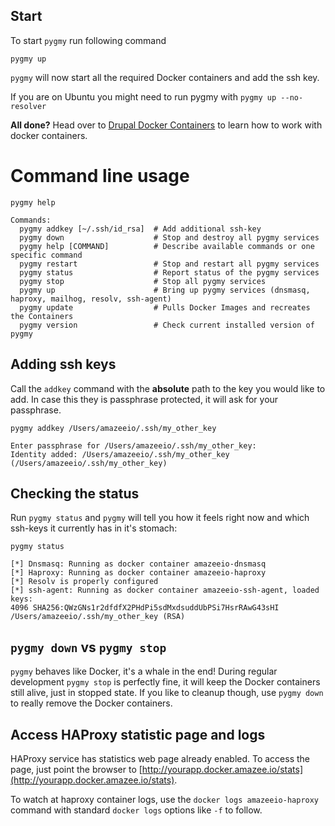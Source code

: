 
## Start
To start `pygmy` run following command

    pygmy up

`pygmy` will now start all the required Docker containers and add the ssh key.

If you are on Ubuntu you might need to run pygmy with `pygmy up --no-resolver`

**All done?** Head over to [Drupal Docker Containers](./drupal_site_containers.md) to learn how to work with docker containers.

# Command line usage

```
pygmy help

Commands:
  pygmy addkey [~/.ssh/id_rsa]  # Add additional ssh-key
  pygmy down                    # Stop and destroy all pygmy services
  pygmy help [COMMAND]          # Describe available commands or one specific command
  pygmy restart                 # Stop and restart all pygmy services
  pygmy status                  # Report status of the pygmy services
  pygmy stop                    # Stop all pygmy services
  pygmy up                      # Bring up pygmy services (dnsmasq, haproxy, mailhog, resolv, ssh-agent)
  pygmy update                  # Pulls Docker Images and recreates the Containers
  pygmy version                 # Check current installed version of pygmy
```



## Adding ssh keys

Call the `addkey` command with the **absolute** path to the key you would like to add. In case this they is passphrase protected, it will ask for your passphrase.

    pygmy addkey /Users/amazeeio/.ssh/my_other_key

    Enter passphrase for /Users/amazeeio/.ssh/my_other_key:
    Identity added: /Users/amazeeio/.ssh/my_other_key (/Users/amazeeio/.ssh/my_other_key)

## Checking the status

Run `pygmy status` and `pygmy` will tell you how it feels right now and which ssh-keys it currently has in it's stomach:

    pygmy status

    [*] Dnsmasq: Running as docker container amazeeio-dnsmasq
    [*] Haproxy: Running as docker container amazeeio-haproxy
    [*] Resolv is properly configured
    [*] ssh-agent: Running as docker container amazeeio-ssh-agent, loaded keys:
    4096 SHA256:QWzGNs1r2dfdfX2PHdPi5sdMxdsuddUbPSi7HsrRAwG43sHI /Users/amazeeio/.ssh/my_other_key (RSA)


## `pygmy down` vs `pygmy stop`

`pygmy` behaves like Docker, it's a whale in the end!
During regular development `pygmy stop` is perfectly fine, it will keep the Docker containers still alive, just in stopped state.
If you like to cleanup though, use `pygmy down` to really remove the Docker containers.

## Access HAProxy statistic page and logs  

HAProxy service has statistics web page already enabled. To access the page, just point the browser to [http://yourapp.docker.amazee.io/stats](http://yourapp.docker.amazee.io/stats).  

To watch at haproxy container logs, use the `docker logs amazeeio-haproxy` command with standard `docker logs` options like `-f` to follow.